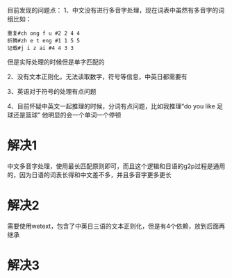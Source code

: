 目前发现的问题点：
1、中文没有进行多音字处理，现在词表中虽然有多音字的词组比如：
```
重复#ch ong f u #2 2 4 4 
折腾#zh e t eng #1 1 5 5 
记载#j i z ai #4 4 3 3 
```
但是实际处理的时候但是单字匹配的

2、没有文本正则化，无法读取数字，符号等信息，中英日都需要有

3、英语对于符号的处理有点问题

4、目前怀疑中英文一起推理的时候，分词有点问题，比如我推理“do you like 足球还是篮球”  他明显的会一个单词一个停顿




# 解决1
中文多音字处理，使用最长匹配原则即可，而且这个逻辑和日语的g2p过程是通用的，因为日语的词表长得和中文差不多，并且多音字更多更长



# 解决2
需要使用wetext，包含了中英日三语的文本正则化，但是有4个依赖，放到后面再继承


# 解决3

